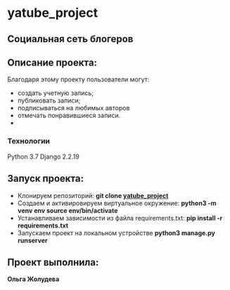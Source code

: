 # yatube_project

## Социальная сеть блогеров

## Описание проекта:

Благодаря этому проекту пользователи могут:
- создать учетную запись;
- публиковать записи;
- подписываться на любимых авторов
- отмечать понравившиеся записи.
- 
### Технологии
Python 3.7
Django 2.2.19

## Запуск проекта:

- Клонируем репозиторий: **git clone [yatube_project](https://github.com/Olga-Zholudeva/yatube_project)**
- Cоздаем и активировируем виртуальное окружение: **python3 -m venv env source env/bin/activate**
- Устанавливаем зависимости из файла requirements.txt: **pip install -r requirements.txt**
- Запускаем проект на локальном устройстве **python3 manage.py runserver**

## Проект выполнила:

**Ольга Жолудева**
